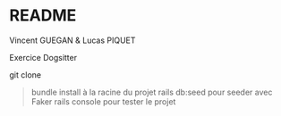 # README

Vincent GUEGAN & Lucas PIQUET

Exercice Dogsitter

git clone
> bundle install à la racine du projet
> rails db:seed pour seeder avec Faker
> rails console pour tester le projet
